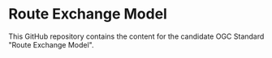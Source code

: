 # Route Exchange Model

This GitHub repository contains the content for the candidate OGC Standard "Route Exchange Model".
